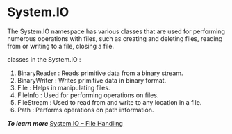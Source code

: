 # System.IO
The System.IO namespace has various classes that are used for performing numerous operations with files, such as creating and deleting files, reading from or writing to a file, closing a file.

classes in the System.IO :
1. BinaryReader : Reads primitive data from a binary stream.
2. BinaryWriter : Writes primitive data in binary format.
3. File : Helps in manipulating files.
4. FileInfo : Used for performing operations on files.
5. FileStream : Used to read from and write to any location in a file.
6. Path : Performs operations on path information.

***To learn more*** 
[ System.IO – File Handling](https://www.completecsharptutorial.com/basic/c-system-io-namespace-file-handling-tutorial.php)